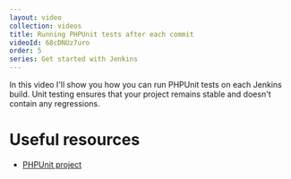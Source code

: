 ```yaml
---
layout: video
collection: videos
title: Running PHPUnit tests after each commit
videoId: 68cDNUz7uro
order: 5
series: Get started with Jenkins
---
```


In this video I'll show you how you can run PHPUnit tests on each Jenkins build. Unit testing ensures that your project remains stable and doesn't contain any regressions.

# Useful resources
* <a href="https://phpunit.de/" target="_blank">PHPUnit project</a>